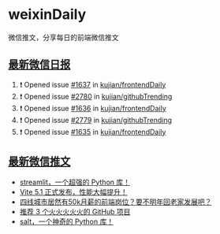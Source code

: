 # weixinDaily
微信推文，分享每日的前端微信推文

## [最新微信日报](https://github.com/kujian/weixinDaily/issues)

<!--START_SECTION:activity-->
1. ❗ Opened issue [#1637](https://github.com/kujian/frontendDaily/issues/1637) in [kujian/frontendDaily](https://github.com/kujian/frontendDaily)
2. ❗ Opened issue [#2780](https://github.com/kujian/githubTrending/issues/2780) in [kujian/githubTrending](https://github.com/kujian/githubTrending)
3. ❗ Opened issue [#1636](https://github.com/kujian/frontendDaily/issues/1636) in [kujian/frontendDaily](https://github.com/kujian/frontendDaily)
4. ❗ Opened issue [#2779](https://github.com/kujian/githubTrending/issues/2779) in [kujian/githubTrending](https://github.com/kujian/githubTrending)
5. ❗ Opened issue [#1635](https://github.com/kujian/frontendDaily/issues/1635) in [kujian/frontendDaily](https://github.com/kujian/frontendDaily)
<!--END_SECTION:activity-->


## [最新微信推文](https://weixin.qdkfweb.cn/)

<!-- BLOG-POST-LIST:START -->
- [streamlit，一个超强的 Python 库！](https://weixin.qdkfweb.cn/40346.html)
- [Vite 5.1 正式发布，性能大幅提升！](https://weixin.qdkfweb.cn/40343.html)
- [四线城市居然有50k月薪的前端岗位？要不明年回老家发展吧？](https://weixin.qdkfweb.cn/40344.html)
- [推荐 3 个火火火火火的 GitHub 项目](https://weixin.qdkfweb.cn/40340.html)
- [salt，一个神奇的 Python 库！](https://weixin.qdkfweb.cn/40341.html)
<!-- BLOG-POST-LIST:END -->